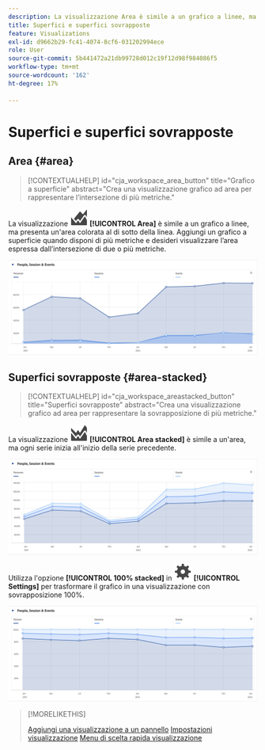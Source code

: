 ```yaml
---
description: La visualizzazione Area è simile a un grafico a linee, ma la superficie al sotto di ogni linea è colorata.
title: Superfici e superfici sovrapposte
feature: Visualizations
exl-id: d9662b29-fc41-4074-8cf6-031202994ece
role: User
source-git-commit: 5b441472a21db99728d012c19f12d98f984086f5
workflow-type: tm+mt
source-wordcount: '162'
ht-degree: 17%

---
```


# Superfici e superfici sovrapposte

## Area {#area}

<!-- markdownlint-disable MD034 -->

>[!CONTEXTUALHELP]
>id="cja_workspace_area_button"
>title="Grafico a superficie"
>abstract="Crea una visualizzazione grafico ad area per rappresentare l’intersezione di più metriche."

<!-- markdownlint-enable MD034 -->


La visualizzazione ![GraphArea](/help/assets/icons/GraphArea.svg) **[!UICONTROL Area]** è simile a un grafico a linee, ma presenta un&#39;area colorata al di sotto della linea. Aggiungi un grafico a superficie quando disponi di più metriche e desideri visualizzare l’area espressa dall’intersezione di due o più metriche.

![Visualizzazione area con più metriche](assets/area.png)

## Superfici sovrapposte {#area-stacked}

<!-- markdownlint-disable MD034 -->

>[!CONTEXTUALHELP]
>id="cja_workspace_areastacked_button"
>title="Superfici sovrapposte"
>abstract="Crea una visualizzazione grafico ad area per rappresentare la sovrapposizione di più metriche."

<!-- markdownlint-enable MD034 -->




La visualizzazione ![GraphAreaStacked](/help/assets/icons/GraphAreaStacked.svg) **[!UICONTROL Area stacked]** è simile a un&#39;area, ma ogni serie inizia all&#39;inizio della serie precedente.

![Superfici sovrapposte che mostrano ogni serie all&#39;inizio della serie precedente.](assets/area-stacked.png)

Utilizza l&#39;opzione **[!UICONTROL 100% stacked]** in ![Impostazioni](/help/assets/icons/Setting.svg) **[!UICONTROL Settings]** per trasformare il grafico in una visualizzazione con sovrapposizione 100%.

![Superfici sovrapposte che mostrano una visualizzazione con sovrapposizione 100%.](assets/area-stacked100.png)

>[!MORELIKETHIS]
>
>[Aggiungi una visualizzazione a un pannello](/help/analysis-workspace/visualizations/freeform-analysis-visualizations.md#add-visualizations-to-a-panel)
>[Impostazioni visualizzazione](/help/analysis-workspace/visualizations/freeform-analysis-visualizations.md#settings)
>[Menu di scelta rapida visualizzazione](/help/analysis-workspace/visualizations/freeform-analysis-visualizations.md#context-menu)
>
